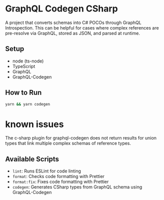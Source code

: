 # GraphQL Codegen CSharp

A project that converts schemas into C# POCOs through GraphQL Introspection.
This can be helpful for cases where complex references are pre-resolve via GraphQL, stored as JSON, and parsed at runtime.

## Setup
- node (ts-node)
- TypeScript
- GraphQL
- GraphQL-Codegen

## How to Run
```bash
yarn && yarn codegen
```

# known issues
The c-sharp plugin for graphql-codegen does not return results for union types that link multiple complex schemas of reference types.

## Available Scripts
- `lint`: Runs ESLint for code linting
- `format`: Checks code formatting with Prettier
- `format:fix`: Fixes code formatting with Prettier
- `codegen`: Generates CSharp types from GraphQL schema using GraphQL-Codegen